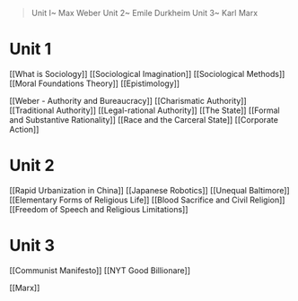 > Unit I~ Max Weber
> Unit 2~ Emile Durkheim 
> Unit 3~ Karl Marx

# Unit 1

[[What is Sociology]]
[[Sociological Imagination]]
[[Sociological Methods]]
[[Moral Foundations Theory]]
[[Epistimology]]

[[Weber - Authority and Bureaucracy]]
[[Charismatic Authority]]
[[Traditional Authority]]
[[Legal-rational Authority]]
[[The State]]
[[Formal and Substantive Rationality]]
[[Race and the Carceral State]]
[[Corporate Action]]

# Unit 2

[[Rapid Urbanization in China]]
[[Japanese Robotics]]
[[Unequal Baltimore]]
[[Elementary Forms of Religious Life]]
[[Blood Sacrifice and Civil Religion]]
[[Freedom of Speech and Religious Limitations]]

# Unit 3

[[Communist Manifesto]]
[[NYT Good Billionare]]

[[Marx]]